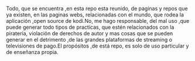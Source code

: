 Todo, que se encuentra ,en esta repo esta reunido, de paginas y repos que ya existen, en las paginas webs, relacionadas con el mundo, que rodea la aplicación ,open source de kodi.No, me hago responsable, del mal uso ,que puede generar todo tipos de practicas, que estén relacionados con la piratería, violación de derechos de autor y mas cosas que se pueden generar en el detrimento ,de las grandes plataformas de streaming o televisiones de pago.El propósitos ,de está repo, es solo de uso particular y de enseñanza propia.
